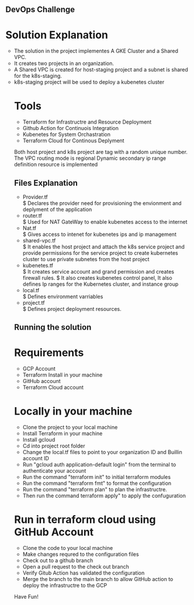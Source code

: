 ## DevOps Challenge

# Solution Explanation

<ul style="list-style-type:circle">
<li>The solution in the project implementes A GKE Cluster and a Shared VPC.</li>
<li>It creates two projects in an organization.</li>
<li>A Shared VPC is created for host-staging project and a subnet is shared for the k8s-staging.</li>
<li>k8s-staging project will be used to deploy a kubenetes cluster</li>
</li>

# Tools

<ul>
<li>Terraform for Infrastructre and Resource Deployment</li>
<li>Github Action for Continuois Integration</li>
<li>Kubenetes for System Orchastration</li>
<li>Terraform Cloud for Continous Deplyment</li>
</ul>

Both host project and k8s project are tag with a random unique number.
The VPC routing mode is regional
Dynamic secondary ip range definition resource is implemented

## Files Explanation

<ul>
<li>Provider.tf</li>
$ Declares the provider need for provisioning the envionment and deplyment of the application

<li>router.tf</li>
$ Used for NAT GateWay to enable kubenetes access to the internet

<li>Nat.tf</li>
$ Gives access to intenet for kubenetes ips and ip management

<li>shared-vpc.tf</li>
$ It enables the host project and attach the k8s service project and provide permissions for the service project to create kubernetes cluster to use private subnetes from the host project

<li>kubenetes.tf</li>
$ It creates service account and grand permission and creates firewall rules.
$ It also creates kubenetes control panel, It also defines Ip ranges for the Kubernetes cluster, and instance group

<li>local.tf</li>
$ Defines environment varriables

<li>project.tf</li>
$ Defines project deployment resources.

</ul>

## Running the solution

# Requirements

<ul>
<li>GCP Account</li>
<li>Terraform Install in your machine</li>
<li>GitHub account</li>
<li>Terraform Cloud account</li>
</ul>

# Locally in your machine

<ul>
<li>Clone the project to your local machine</li>
<li>Install Terraform in your machine</li>
<li>Install gcloud</li>
<li>Cd into project root folder</li>
<li>Change the local.tf files to point to your organization ID and Buillin account ID</li>
<li>Run "gcloud auth application-default login" from the terminal to authenticate your account</li>
<li>Run the command "terraform init" to initial terraform modules</li>
<li>Run the command "terraform fmt" to format the configuration</li>
<li>Run the command "terraform plan" to plan the infrastructre.</li>
<li>Then run the command terraform apply" to apply the confuguration</li>
</ul>

# Run in terraform cloud using GitHub Account

<ul>
<li>Clone the code to your local machine</li>
<li>Make changes requred to the configuration files</li>
<li>Check out to a github branch</li>
<li>Open a pull request to the check out branch</li>
<li>Verify Gitub Action has validated the configuration</li>
<li>Merge the branch to the main branch to allow GitHub action to deploy the infrastructre to the GCP</li>
</ul>

Have Fun!
